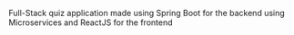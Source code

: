 Full-Stack quiz application made using Spring Boot for the backend using Microservices and ReactJS for the frontend

